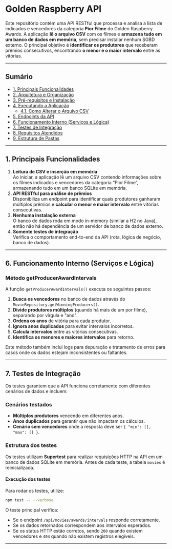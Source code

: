 # Golden Raspberry API

Este repositório contém uma API RESTful que processa e analisa a lista de indicados e vencedores da categoria **Pior Filme** do Golden Raspberry Awards. A aplicação **lê o arquivo CSV** com os filmes e **armazena tudo em um banco de dados em memória**, sem precisar instalar nenhum SGBD externo. O principal objetivo é **identificar os produtores** que receberam prêmios consecutivos, encontrando **o menor e o maior intervalo** entre as vitórias.

---

## Sumário

- [1. Principais Funcionalidades](#1-principais-funcionalidades)
- [2. Arquitetura e Organização](#2-arquitetura-e-organização)
- [3. Pré-requisitos e Instalação](#3-pré-requisitos-e-instalação)
- [4. Executando a Aplicação](#4-executando-a-aplicação)
  - [4.1. Como Alterar o Arquivo CSV](#41-como-alterar-o-arquivo-csv)
- [5. Endpoints da API](#5-endpoints-da-api)
- [6. Funcionamento Interno (Serviços e Lógica)](#6-funcionamento-interno-serviços-e-lógica)
- [7. Testes de Integração](#7-testes-de-integração)
- [8. Requisitos Atendidos](#8-requisitos-atendidos)
- [9. Estrutura de Pastas](#9-estrutura-de-pastas)

---

## 1. Principais Funcionalidades

1. **Leitura de CSV e inserção em memória**  
   Ao iniciar, a aplicação lê um arquivo CSV contendo informações sobre os filmes indicados e vencedores da categoria “Pior Filme”, armazenando tudo em um banco SQLite em memória.
2. **API RESTful para análise de prêmios**  
   Disponibiliza um endpoint para identificar quais produtores ganharam múltiplos prêmios e **calcular o menor e maior intervalo** entre vitórias consecutivas.
3. **Nenhuma instalação externa**  
   O banco de dados roda em modo in-memory (similar a H2 no Java), então não há dependência de um servidor de banco de dados externo.
4. **Somente testes de integração**  
   Verifica o comportamento end-to-end da API (rota, lógica de negócio, banco de dados).

---

## 6. Funcionamento Interno (Serviços e Lógica)

### **Método getProducerAwardIntervals**

A função `getProducerAwardIntervals()` executa os seguintes passos:
1. **Busca os vencedores** no banco de dados através do `MovieRepository.getWinningProducers()`.
2. **Divide produtores múltiplos** (quando há mais de um por filme), separando por vírgula e "and".
3. **Ordena os anos** de vitória para cada produtor.
4. **Ignora anos duplicados** para evitar intervalos incorretos.
5. **Calcula intervalos** entre as vitórias consecutivas.
6. **Identifica os menores e maiores intervalos** para retorno.

Este método também inclui logs para depuração e tratamento de erros para casos onde os dados estejam inconsistentes ou faltantes.

---

## 7. Testes de Integração

Os testes garantem que a API funciona corretamente com diferentes cenários de dados e incluem:

### **Cenários testados**
- **Múltiplos produtores** vencendo em diferentes anos.
- **Anos duplicados** para garantir que não impactam os cálculos.
- **Cenário sem vencedores** onde a resposta deve ser `{ "min": [], "max": [] }`.

### **Estrutura dos testes**
Os testes utilizam **Supertest** para realizar requisições HTTP na API em um banco de dados SQLite em memória. Antes de cada teste, a tabela `movies` é reinicializada.

#### **Execução dos testes**
Para rodar os testes, utilize:
```bash
npm test -- --verbose
```

O teste principal verifica:
- Se o endpoint `/api/movies/awards/intervals` responde corretamente.
- Se os dados retornados correspondem aos intervalos esperados.
- Se os status HTTP estão corretos, sendo `200` quando existem vencedores e `404` quando não existem registros elegíveis.

---

